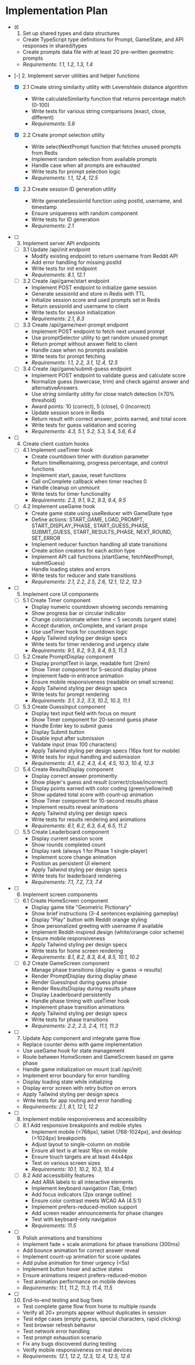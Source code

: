# Implementation Plan

- [x] 1. Set up shared types and data structures

  - Create TypeScript type definitions for Prompt, GameState, and API responses in shared/types
  - Create prompts data file with at least 20 pre-written geometric prompts
  - _Requirements: 1.1, 1.2, 1.3, 1.4_

- [-] 2. Implement server utilities and helper functions

  - [x] 2.1 Create string similarity utility with Levenshtein distance algorithm
    - Write calculateSimilarity function that returns percentage match (0-100)
    - Write tests for various string comparisons (exact, close, different)
    - _Requirements: 5.6_
  - [x] 2.2 Create prompt selection utility

    - Write selectNextPrompt function that fetches unused prompts from Redis
    - Implement random selection from available prompts
    - Handle case when all prompts are exhausted
    - Write tests for prompt selection logic
    - _Requirements: 1.1, 12.4, 12.5_

  - [x] 2.3 Create session ID generation utility

    - Write generateSessionId function using postId, username, and timestamp
    - Ensure uniqueness with random component
    - Write tests for ID generation
    - _Requirements: 2.1_

- [ ] 3. Implement server API endpoints

  - [ ] 3.1 Update /api/init endpoint
    - Modify existing endpoint to return username from Reddit API
    - Add error handling for missing postId
    - Write tests for init endpoint
    - _Requirements: 8.1, 12.1_
  - [ ] 3.2 Create /api/game/start endpoint
    - Implement POST endpoint to initialize game session
    - Generate sessionId and store in Redis with TTL
    - Initialize session score and used prompts set in Redis
    - Return sessionId and username to client
    - Write tests for session initialization
    - _Requirements: 2.1, 8.3_
  - [ ] 3.3 Create /api/game/next-prompt endpoint
    - Implement POST endpoint to fetch next unused prompt
    - Use promptSelector utility to get random unused prompt
    - Return prompt without answer field to client
    - Handle case when no prompts available
    - Write tests for prompt fetching
    - _Requirements: 1.1, 2.2, 3.1, 12.4, 12.5_
  - [ ] 3.4 Create /api/game/submit-guess endpoint
    - Implement POST endpoint to validate guess and calculate score
    - Normalize guess (lowercase, trim) and check against answer and alternativeAnswers
    - Use string similarity utility for close match detection (≥70% threshold)
    - Award points: 10 (correct), 5 (close), 0 (incorrect)
    - Update session score in Redis
    - Return result with correct answer, points earned, and total score
    - Write tests for guess validation and scoring
    - _Requirements: 4.3, 5.1, 5.2, 5.3, 5.4, 5.6, 6.4_

- [ ] 4. Create client custom hooks

  - [ ] 4.1 Implement useTimer hook
    - Create countdown timer with duration parameter
    - Return timeRemaining, progress percentage, and control functions
    - Implement start, pause, reset functions
    - Call onComplete callback when timer reaches 0
    - Handle cleanup on unmount
    - Write tests for timer functionality
    - _Requirements: 2.3, 9.1, 9.2, 9.3, 9.4, 9.5_
  - [ ] 4.2 Implement useGame hook
    - Create game state using useReducer with GameState type
    - Define actions: START_GAME, LOAD_PROMPT, START_DISPLAY_PHASE, START_GUESS_PHASE, SUBMIT_GUESS, START_RESULTS_PHASE, NEXT_ROUND, SET_ERROR
    - Implement reducer function handling all state transitions
    - Create action creators for each action type
    - Implement API call functions (startGame, fetchNextPrompt, submitGuess)
    - Handle loading states and errors
    - Write tests for reducer and state transitions
    - _Requirements: 2.1, 2.2, 2.5, 2.6, 12.1, 12.2, 12.3_

- [ ] 5. Implement core UI components

  - [ ] 5.1 Create Timer component
    - Display numeric countdown showing seconds remaining
    - Show progress bar or circular indicator
    - Change color/animate when time < 5 seconds (urgent state)
    - Accept duration, onComplete, and variant props
    - Use useTimer hook for countdown logic
    - Apply Tailwind styling per design specs
    - Write tests for timer rendering and urgency state
    - _Requirements: 9.1, 9.2, 9.3, 9.4, 9.5, 11.3_
  - [ ] 5.2 Create PromptDisplay component
    - Display promptText in large, readable font (2rem)
    - Show Timer component for 5-second display phase
    - Implement fade-in entrance animation
    - Ensure mobile responsiveness (readable on small screens)
    - Apply Tailwind styling per design specs
    - Write tests for prompt rendering
    - _Requirements: 3.1, 3.2, 3.3, 10.2, 10.3, 11.1_
  - [ ] 5.3 Create GuessInput component
    - Display text input field with focus on mount
    - Show Timer component for 20-second guess phase
    - Handle Enter key to submit guess
    - Display Submit button
    - Disable input after submission
    - Validate input (max 100 characters)
    - Apply Tailwind styling per design specs (16px font for mobile)
    - Write tests for input handling and submission
    - _Requirements: 4.1, 4.2, 4.3, 4.4, 4.5, 10.3, 10.4, 12.3_
  - [ ] 5.4 Create ResultsDisplay component
    - Display correct answer prominently
    - Show player's guess and result (correct/close/incorrect)
    - Display points earned with color coding (green/yellow/red)
    - Show updated total score with count-up animation
    - Show Timer component for 10-second results phase
    - Implement results reveal animations
    - Apply Tailwind styling per design specs
    - Write tests for results rendering and animations
    - _Requirements: 6.1, 6.2, 6.3, 6.4, 6.5, 11.2_
  - [ ] 5.5 Create Leaderboard component
    - Display current session score
    - Show rounds completed count
    - Display rank (always 1 for Phase 1 single-player)
    - Implement score change animation
    - Position as persistent UI element
    - Apply Tailwind styling per design specs
    - Write tests for leaderboard rendering
    - _Requirements: 7.1, 7.2, 7.3, 7.4_

- [ ] 6. Implement screen components

  - [ ] 6.1 Create HomeScreen component
    - Display game title "Geometric Pictionary"
    - Show brief instructions (3-4 sentences explaining gameplay)
    - Display "Play" button with Reddit orange styling
    - Show personalized greeting with username if available
    - Implement Reddit-inspired design (white/orange color scheme)
    - Ensure mobile responsiveness
    - Apply Tailwind styling per design specs
    - Write tests for home screen rendering
    - _Requirements: 8.1, 8.2, 8.3, 8.4, 8.5, 10.1, 10.2_
  - [ ] 6.2 Create GameScreen component
    - Manage phase transitions (display → guess → results)
    - Render PromptDisplay during display phase
    - Render GuessInput during guess phase
    - Render ResultsDisplay during results phase
    - Display Leaderboard persistently
    - Handle phase timing with useTimer hook
    - Implement phase transition animations
    - Apply Tailwind styling per design specs
    - Write tests for phase transitions
    - _Requirements: 2.2, 2.3, 2.4, 11.1, 11.3_

- [ ] 7. Update App component and integrate game flow

  - Replace counter demo with game implementation
  - Use useGame hook for state management
  - Route between HomeScreen and GameScreen based on game phase
  - Handle game initialization on mount (call /api/init)
  - Implement error boundary for error handling
  - Display loading state while initializing
  - Display error screen with retry button on errors
  - Apply Tailwind styling per design specs
  - Write tests for app routing and error handling
  - _Requirements: 2.1, 8.1, 12.1, 12.2_

- [ ] 8. Implement mobile responsiveness and accessibility

  - [ ] 8.1 Add responsive breakpoints and mobile styles
    - Implement mobile (<768px), tablet (768-1024px), and desktop (>1024px) breakpoints
    - Adjust layout to single-column on mobile
    - Ensure all text is at least 16px on mobile
    - Ensure touch targets are at least 44x44px
    - Test on various screen sizes
    - _Requirements: 10.1, 10.2, 10.3, 10.4_
  - [ ] 8.2 Add accessibility features
    - Add ARIA labels to all interactive elements
    - Implement keyboard navigation (Tab, Enter)
    - Add focus indicators (2px orange outline)
    - Ensure color contrast meets WCAG AA (4.5:1)
    - Implement prefers-reduced-motion support
    - Add screen reader announcements for phase changes
    - Test with keyboard-only navigation
    - _Requirements: 11.5_

- [ ] 9. Polish animations and transitions

  - Implement fade + scale animations for phase transitions (300ms)
  - Add bounce animation for correct answer reveal
  - Implement count-up animation for score updates
  - Add pulse animation for timer urgency (<5s)
  - Implement button hover and active states
  - Ensure animations respect prefers-reduced-motion
  - Test animation performance on mobile devices
  - _Requirements: 11.1, 11.2, 11.3, 11.4, 11.5_

- [ ] 10. End-to-end testing and bug fixes
  - Test complete game flow from home to multiple rounds
  - Verify all 20+ prompts appear without duplicates in session
  - Test edge cases (empty guess, special characters, rapid clicking)
  - Test browser refresh behavior
  - Test network error handling
  - Test prompt exhaustion scenario
  - Fix any bugs discovered during testing
  - Verify mobile responsiveness on real devices
  - _Requirements: 12.1, 12.2, 12.3, 12.4, 12.5, 12.6_

